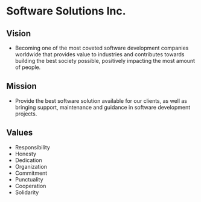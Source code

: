 # Software Solutions Inc.



Vision
- 
- Becoming one of the most coveted software development companies worldwide that provides value to industries and contributes towards building the best society possible, positively impacting the most amount of people.

Mission
- 
- Provide the best software solution available for our clients, as well as bringing support, maintenance and guidance in software development projects.

Values
-
- Responsibility
- Honesty
- Dedication
- Organization
- Commitment
- Punctuality
- Cooperation
- Solidarity
